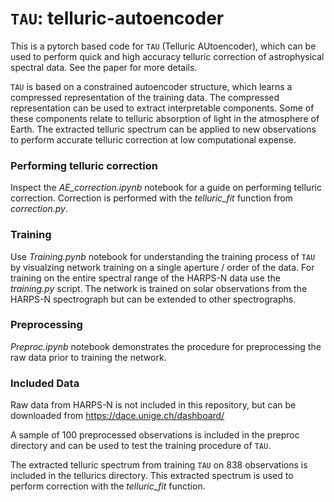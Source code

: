 #  $\texttt{TAU}$: telluric-autoencoder
This is a pytorch based code for $\texttt{TAU}$ (Telluric AUtoencoder), which can be used to perform quick and high accuracy telluric correction of astrophysical spectral data. See the paper for more details.

 $\texttt{TAU}$ is based on a constrained autoencoder structure, which learns a compressed representation of the training data. The compressed representation can be used to extract interpretable components. Some of these components relate to telluric absorption of light in the atmosphere of Earth. The extracted telluric spectrum can be applied to new observations to perform accurate telluric correction at low computational expense.

### Performing telluric correction
Inspect the *AE_correction.ipynb* notebook for a guide on performing telluric correction. Correction is performed with the *telluric_fit* function from *correction.py*.

### Training 
Use *Training.pynb* notebook for understanding the training process of $\texttt{TAU}$ by visualzing network training on a single aperture / order of the data. For training on the entire spectral range of the HARPS-N data use the *training.py* script. The network is trained on solar observations from the HARPS-N spectrograph but can be extended to other spectrographs. 

### Preprocessing
*Preproc.ipynb* notebook demonstrates the procedure for preprocessing the raw data prior to training the network.

### Included Data
Raw data from HARPS-N is not included in this repository, but can be downloaded from https://dace.unige.ch/dashboard/

A sample of 100 preprocessed observations is included in the preproc directory and can be used to test the training procedure of $\texttt{TAU}$.

The extracted telluric spectrum from training $\texttt{TAU}$ on 838 observations is included in the tellurics directory. This extracted spectrum is used to perform correction with the *telluric_fit* function.


